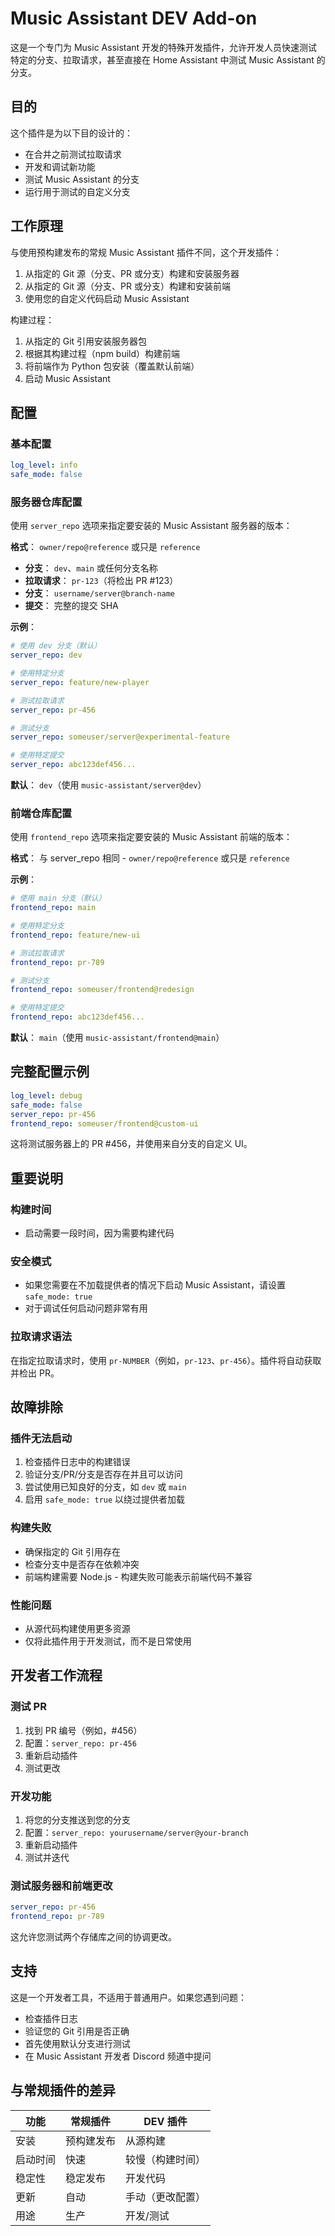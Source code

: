 # Music Assistant DEV Add-on

这是一个专门为 Music Assistant 开发的特殊开发插件，允许开发人员快速测试特定的分支、拉取请求，甚至直接在 Home Assistant 中测试 Music Assistant 的分支。

## 目的

这个插件是为以下目的设计的：

- 在合并之前测试拉取请求
- 开发和调试新功能
- 测试 Music Assistant 的分支
- 运行用于测试的自定义分支

## 工作原理

与使用预构建发布的常规 Music Assistant 插件不同，这个开发插件：

1. 从指定的 Git 源（分支、PR 或分支）构建和安装服务器
2. 从指定的 Git 源（分支、PR 或分支）构建和安装前端
3. 使用您的自定义代码启动 Music Assistant

构建过程：

1. 从指定的 Git 引用安装服务器包
2. 根据其构建过程（npm build）构建前端
3. 将前端作为 Python 包安装（覆盖默认前端）
4. 启动 Music Assistant

## 配置

### 基本配置

```yaml
log_level: info
safe_mode: false
```

### 服务器仓库配置

使用 `server_repo` 选项来指定要安装的 Music Assistant 服务器的版本：

**格式**： `owner/repo@reference` 或只是 `reference`

- **分支**： `dev`、`main` 或任何分支名称
- **拉取请求**： `pr-123`（将检出 PR #123）
- **分支**： `username/server@branch-name`
- **提交**： 完整的提交 SHA

**示例**：

```yaml
# 使用 dev 分支（默认）
server_repo: dev

# 使用特定分支
server_repo: feature/new-player

# 测试拉取请求
server_repo: pr-456

# 测试分支
server_repo: someuser/server@experimental-feature

# 使用特定提交
server_repo: abc123def456...
```

**默认**： `dev`（使用 `music-assistant/server@dev`）

### 前端仓库配置

使用 `frontend_repo` 选项来指定要安装的 Music Assistant 前端的版本：

**格式**： 与 server_repo 相同 - `owner/repo@reference` 或只是 `reference`

**示例**：

```yaml
# 使用 main 分支（默认）
frontend_repo: main

# 使用特定分支
frontend_repo: feature/new-ui

# 测试拉取请求
frontend_repo: pr-789

# 测试分支
frontend_repo: someuser/frontend@redesign

# 使用特定提交
frontend_repo: abc123def456...
```

**默认**： `main`（使用 `music-assistant/frontend@main`）

## 完整配置示例

```yaml
log_level: debug
safe_mode: false
server_repo: pr-456
frontend_repo: someuser/frontend@custom-ui
```

这将测试服务器上的 PR #456，并使用来自分支的自定义 UI。

## 重要说明

### 构建时间

- 启动需要一段时间，因为需要构建代码

### 安全模式

- 如果您需要在不加载提供者的情况下启动 Music Assistant，请设置 `safe_mode: true`
- 对于调试任何启动问题非常有用

### 拉取请求语法

在指定拉取请求时，使用 `pr-NUMBER`（例如，`pr-123`、`pr-456`）。插件将自动获取并检出 PR。

## 故障排除

### 插件无法启动

1. 检查插件日志中的构建错误
2. 验证分支/PR/分支是否存在并且可以访问
3. 尝试使用已知良好的分支，如 `dev` 或 `main`
4. 启用 `safe_mode: true` 以绕过提供者加载

### 构建失败

- 确保指定的 Git 引用存在
- 检查分支中是否存在依赖冲突
- 前端构建需要 Node.js - 构建失败可能表示前端代码不兼容

### 性能问题

- 从源代码构建使用更多资源
- 仅将此插件用于开发测试，而不是日常使用

## 开发者工作流程

### 测试 PR

1. 找到 PR 编号（例如，#456）
2. 配置：`server_repo: pr-456`
3. 重新启动插件
4. 测试更改

### 开发功能

1. 将您的分支推送到您的分支
2. 配置：`server_repo: yourusername/server@your-branch`
3. 重新启动插件
4. 测试并迭代

### 测试服务器和前端更改

```yaml
server_repo: pr-456
frontend_repo: pr-789
```

这允许您测试两个存储库之间的协调更改。

## 支持

这是一个开发者工具，不适用于普通用户。如果您遇到问题：

- 检查插件日志
- 验证您的 Git 引用是否正确
- 首先使用默认分支进行测试
- 在 Music Assistant 开发者 Discord 频道中提问

## 与常规插件的差异

| 功能      | 常规插件    | DEV 插件             |
| ------------ | ----------------- | ---------------------- |
| 安装       | 预构建发布 | 从源构建      |
| 启动时间   | 快速          | 较慢（构建时间）    |
| 稳定性    | 稳定发布   | 开发代码       |
| 更新       | 自动         | 手动（更改配置） |
| 用途       | 生产        | 开发/测试    |